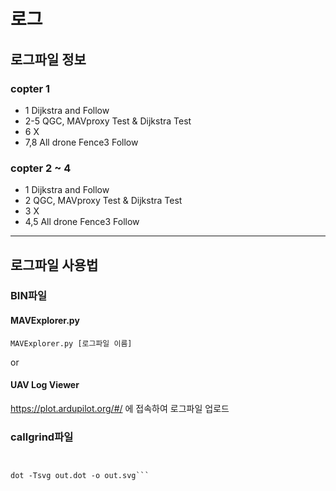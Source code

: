 # 로그
## 로그파일 정보
### copter 1
- 1 Dijkstra and Follow
- 2-5 QGC, MAVproxy Test & Dijkstra Test
- 6 X
- 7,8 All drone Fence3 Follow
### copter 2 ~ 4
- 1 Dijkstra and Follow
- 2 QGC, MAVproxy Test & Dijkstra Test
- 3 X
- 4,5 All drone Fence3 Follow
---
## 로그파일 사용법

### BIN파일

#### MAVExplorer.py
```MAVExplorer.py [로그파일 이름]```


or
#### UAV Log Viewer
<https://plot.ardupilot.org/#/> 에 접속하여 로그파일 업로드
### callgrind파일
```gprof2dot -n[PERCENTAGE(e.g. 0.5)] -e0[PERCENTAGE] ./callgrind.out.[FILE_NUMBER] -f callgrind > out.dot


dot -Tsvg out.dot -o out.svg```
